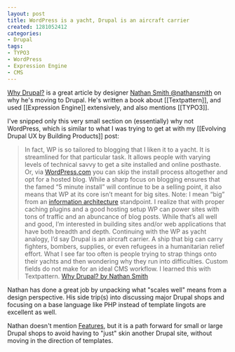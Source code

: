 ```yaml
--- 
layout: post
title: WordPress is a yacht, Drupal is an aircraft carrier
created: 1281052412
categories: 
- Drupal
tags:
- TYPO3
- WordPress
- Expression Engine
- CMS
---
```

<a href="http://sonspring.com/journal/why-drupal">Why Drupal?</a> is a great article by designer <a href="http://twitter.com/nathansmith">Nathan Smith @nathansmith</a> on why he's moving to Drupal. He's written a book about [[Textpattern]], and used [[Expression Engine]] extensively, and also mentions [[TYPO3]].

I've snipped only this very small section on (essentially) why not WordPress, which is similar to what I was trying to get at with my [[Evolving Drupal UX by Building Products]] post:

> In fact, WP is so tailored to blogging that I liken it to a yacht. It is streamlined for that particular task. It allows people with varying levels of technical savvy to get a site installed and online posthaste. Or, via <a href="http://wordpress.com/">WordPress.com</a> you can skip the install process altogether and opt for a hosted blog. While a sharp focus on blogging ensures that the famed “5 minute install” will continue to be a selling point, it also means that WP at its core isn’t meant for big sites.
> Note: I mean “big” from an <a href="http://en.wikipedia.org/wiki/Information_architecture">information architecture</a> standpoint. I realize that with proper caching plugins and a good hosting setup WP can power sites with tons of traffic and an abuncance of blog posts. While that’s all well and good, I’m interested in building sites and/or web applications that have both breadth and depth.
> Continuing with the WP as yacht analogy, I’d say Drupal is an aircraft carrier. A ship that big can carry fighters, bombers, supplies, or even refugees in a humanitarian relief effort. What I see far too often is people trying to strap things onto their yachts and then wondering why they run into difficulties. Custom fields do not make for an ideal CMS workflow. I learned this with Textpattern.
> [Why Drupal? by Nathan Smith](http://sonspring.com/journal/why-drupal)

Nathan has done a great job by unpacking what "scales well" means from a design perspective. His side trip(s) into discussing major Drupal shops and focusing on a base language like PHP instead of template lingots are excellent as well.

Nathan doesn't mention <a href="http://drupal.org/project/features">Features</a>, but it is a path forward for small or large Drupal shops to avoid having to "just" skin another Drupal site, without moving in the direction of templates.

